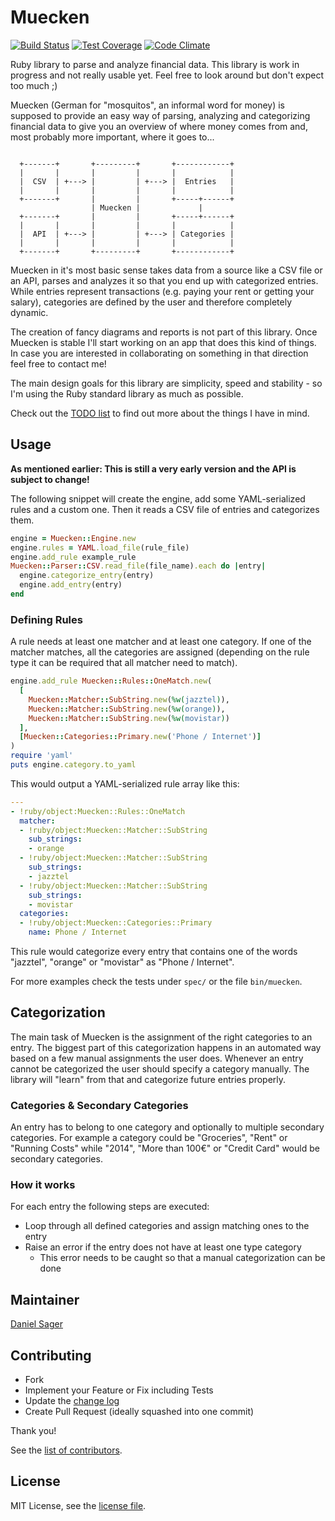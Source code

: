 # Muecken

[![Build Status](https://travis-ci.org/dsager/muecken.svg?branch=master)](https://travis-ci.org/dsager/muecken)
[![Test Coverage](https://codeclimate.com/github/dsager/muecken/badges/coverage.svg)](https://codeclimate.com/github/dsager/muecken)
[![Code Climate](https://codeclimate.com/github/dsager/muecken/badges/gpa.svg)](https://codeclimate.com/github/dsager/muecken)

Ruby library to parse and analyze financial data. This library is work in
progress and not really usable yet. Feel free to look around but don't expect
too much ;)

Muecken (German for "mosquitos", an informal word for money) is supposed to
provide an easy way of parsing, analyzing and categorizing financial data to
give you an overview of where money comes from and, most probably more
important, where it goes to...

```                                                       

  +-------+       +---------+       +------------+   
  |       |       |         |       |            |   
  |  CSV  | +---> |         | +---> |  Entries   |   
  |       |       |         |       |            |   
  +-------+       |         |       +-----+------+   
                  | Muecken |             |          
  +-------+       |         |       +-----+------+   
  |       |       |         |       |            |   
  |  API  | +---> |         | +---> | Categories |   
  |       |       |         |       |            |   
  +-------+       +---------+       +------------+   

```

Muecken in it's most basic sense takes data from a source like a CSV file or an
API, parses and analyzes it so that you end up with categorized entries. While
entries represent transactions (e.g. paying your rent or getting your salary),
categories are defined by the user and therefore completely dynamic.

The creation of fancy diagrams and reports is not part of this library. Once
Muecken is stable I'll start working on an app that does this kind of things. In
case you are interested in collaborating on something in that direction feel
free to contact me!

The main design goals for this library are simplicity, speed and stability - so
I'm using the Ruby standard library as much as possible.

Check out the [TODO list](TODO.md) to find out more about the things I have in
mind.

## Usage

**As mentioned earlier: This is still a very early version and the API is
subject to change!**

The following snippet will create the engine, add some YAML-serialized rules and
a custom one. Then it reads a CSV file of entries and categorizes them.
```ruby
engine = Muecken::Engine.new
engine.rules = YAML.load_file(rule_file)
engine.add_rule example_rule
Muecken::Parser::CSV.read_file(file_name).each do |entry|
  engine.categorize_entry(entry)
  engine.add_entry(entry)
end
```

### Defining Rules

A rule needs at least one matcher and at least one category. If one of the
matcher matches, all the categories are assigned (depending on the rule type it
can be required that all matcher need to match).

```ruby
engine.add_rule Muecken::Rules::OneMatch.new(
  [
    Muecken::Matcher::SubString.new(%w(jazztel)),
    Muecken::Matcher::SubString.new(%w(orange)),
    Muecken::Matcher::SubString.new(%w(movistar))
  ],
  [Muecken::Categories::Primary.new('Phone / Internet')]
)
require 'yaml'
puts engine.category.to_yaml
```

This would output a YAML-serialized rule array like this:

```yaml
---
- !ruby/object:Muecken::Rules::OneMatch
  matcher:
  - !ruby/object:Muecken::Matcher::SubString
    sub_strings:
    - orange
  - !ruby/object:Muecken::Matcher::SubString
    sub_strings:
    - jazztel
  - !ruby/object:Muecken::Matcher::SubString
    sub_strings:
    - movistar
  categories:
  - !ruby/object:Muecken::Categories::Primary
    name: Phone / Internet
```

This rule would categorize every entry that contains one of the words "jazztel",
"orange" or "movistar" as "Phone / Internet".
 
For more examples check the tests under `spec/` or the file `bin/muecken`.

## Categorization

The main task of Muecken is the assignment of the right categories to an entry.
The biggest part of this categorization happens in an automated way based on a
few manual assignments the user does. Whenever an entry cannot be categorized
the user should specify a category manually. The library will "learn" from that
and categorize future entries properly.

### Categories & Secondary Categories

An entry has to belong to one category and optionally to multiple secondary
categories. For example a category could be "Groceries", "Rent" or "Running
Costs" while "2014", "More than 100€" or "Credit Card" would be secondary
categories.

### How it works

For each entry the following steps are executed:

- Loop through all defined categories and assign matching ones to the entry
- Raise an error if the entry does not have at least one type category
  - This error needs to be caught so that a manual categorization can be done

## Maintainer

[Daniel Sager](https://github.com/dsager)

## Contributing

- Fork
- Implement your Feature or Fix including Tests
- Update the [change log](CHANGELOG.md)
- Create Pull Request (ideally squashed into one commit)

Thank you!

See the [list of contributors](https://github.com/dsager/muecken/contributors).

## License

MIT License, see the [license file](LICENSE).

